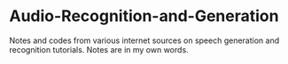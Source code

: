 # Audio-Recognition-and-Generation
Notes and codes from various internet sources on speech generation and recognition tutorials. Notes are in my own words.
